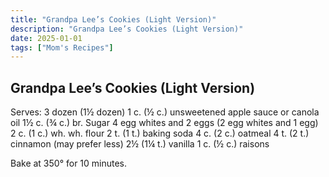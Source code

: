 ```yaml
---
title: "Grandpa Lee’s Cookies (Light Version)"
description: "Grandpa Lee’s Cookies (Light Version)"
date: 2025-01-01
tags: ["Mom's Recipes"]
---
```


## Grandpa Lee’s Cookies (Light Version)

Serves:  3 dozen (1½ dozen)
1 c. (½ c.) unsweetened apple sauce or canola oil
1½ c. (¾ c.) br. Sugar
4 egg whites and 2 eggs (2 egg whites and 1 egg)
2 c. (1 c.) wh. wh. flour
2 t. (1 t.) baking soda
4 c. (2 c.) oatmeal
4 t. (2 t.) cinnamon (may prefer less)
2½ (1¼ t.) vanilla
1 c. (½ c.) raisons
 
Bake at 350° for 10 minutes. 
 

